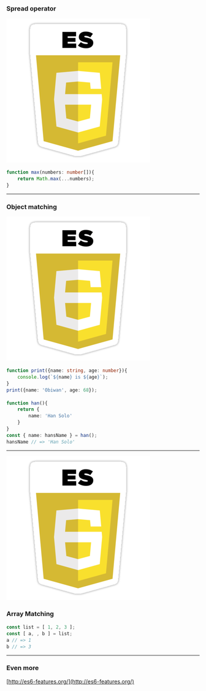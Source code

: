 ### Spread operator

![es6](resources/es6.png)<!-- .element class="emblem"  -->

```typescript
function max(numbers: number[]){
    return Math.max(...numbers);
}
```

---

### Object matching

![es6](resources/es6.png)<!-- .element class="emblem"  -->

```typescript
function print({name: string, age: number}){
    console.log(`${name} is ${age}`);
}
print({name: 'Obiwan', age: 68});

function han(){
    return {
        name: 'Han Solo'
    }
}
const { name: hansName } = han();
hansName // => 'Han Solo'
```

---

![es6](resources/es6.png)<!-- .element class="emblem"  -->

### Array Matching

```typescript
const list = [ 1, 2, 3 ];
const [ a, , b ] = list;
a // => 1
b // => 3
```

---

### Even more

[http://es6-features.org/](http://es6-features.org/) <!-- .element target="_blank" -->
